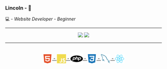### Lincoln - 👋

<div align='left'>
    <span>💻 - <i>Website Developer - Beginner</i><br></span>
</div>
<hr>
<div align='center'>
    <img height="170em" aling="center" src="https://github-readme-stats.vercel.app/api?username=function404&show_icons=true&theme=dark&include_all_commits=true&count_private=true"/>
    <img height="170em" aling="center" src="https://github-readme-stats.vercel.app/api/top-langs/?username=function404&layout=compact&langs_count=10&theme=dark"/>
    <hr>
</div>
<br>
<div align='center'>
    <a target="_blank" href="https://github.com/function404">
        <div dir='auto'>
            <img align='center' src="https://raw.githubusercontent.com/devicons/devicon/master/icons/html5/html5-plain.svg" width="30" alt="html5">
            -
            <img align='center' src="https://raw.githubusercontent.com/devicons/devicon/master/icons/javascript/javascript-plain.svg" width="30" alt="js">
            -
            <img align='center' src="https://raw.githubusercontent.com/devicons/devicon/master/icons/php/php-plain.svg" width="40" alt="php">
            -
            <img align='center' src="https://raw.githubusercontent.com/devicons/devicon/master/icons/css3/css3-plain.svg" width="30" alt="css3">
            -
            <img align='center' src="https://raw.githubusercontent.com/devicons/devicon/master/icons/mysql/mysql-plain.svg" width="30" alt="mysql">
            -
            <img align='center' src="https://github.com/devicons/devicon/blob/master/icons/react/react-original.svg" width="30" alt="reactjs">
        </div>
    </a>
</div>
